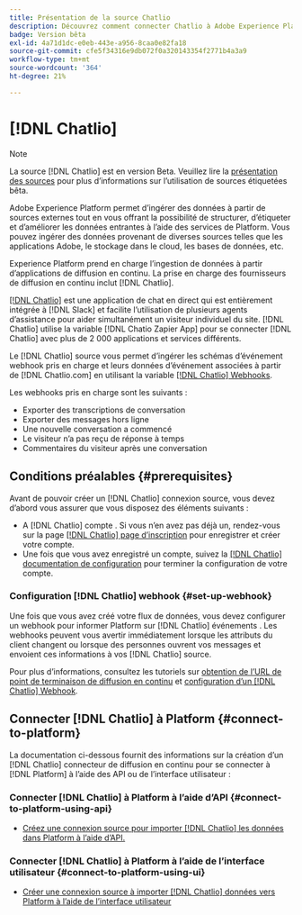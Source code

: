 ```yaml
---
title: Présentation de la source Chatlio
description: Découvrez comment connecter Chatlio à Adobe Experience Platform à l’aide d’API ou de l’interface utilisateur en utilisant des webhooks
badge: Version bêta
exl-id: 4a71d1dc-e0eb-443e-a956-8caa0e82fa18
source-git-commit: cfe5f34316e9db072f0a320143354f2771b4a3a9
workflow-type: tm+mt
source-wordcount: '364'
ht-degree: 21%

---
```


# [!DNL Chatlio]

>[!NOTE]
>
>La source [!DNL Chatlio] est en version Beta. Veuillez lire la [présentation des sources](../../home.md#terms-and-conditions) pour plus d’informations sur l’utilisation de sources étiquetées bêta.

Adobe Experience Platform permet d’ingérer des données à partir de sources externes tout en vous offrant la possibilité de structurer, d’étiqueter et d’améliorer les données entrantes à l’aide des services de Platform. Vous pouvez ingérer des données provenant de diverses sources telles que les applications Adobe, le stockage dans le cloud, les bases de données, etc.

Experience Platform prend en charge l’ingestion de données à partir d’applications de diffusion en continu. La prise en charge des fournisseurs de diffusion en continu inclut [!DNL Chatlio].

[[!DNL Chatlio]](https://chatlio.com/) est une application de chat en direct qui est entièrement intégrée à [!DNL Slack] et facilite l’utilisation de plusieurs agents d’assistance pour aider simultanément un visiteur individuel du site. [!DNL Chatlio] utilise la variable [!DNL Chatio Zapier App] pour se connecter [!DNL Chatlio] avec plus de 2 000 applications et services différents.

Le [!DNL Chatlio] source vous permet d’ingérer les schémas d’événement webhook pris en charge et leurs données d’événement associées à partir de [!DNL Chatlio.com] en utilisant la variable [[!DNL Chatlio] Webhooks](https://chatlio.com/docs/webhooks/).

Les webhooks pris en charge sont les suivants :

* Exporter des transcriptions de conversation
* Exporter des messages hors ligne
* Une nouvelle conversation a commencé
* Le visiteur n’a pas reçu de réponse à temps
* Commentaires du visiteur après une conversation

## Conditions préalables {#prerequisites}

Avant de pouvoir créer un [!DNL Chatlio] connexion source, vous devez d’abord vous assurer que vous disposez des éléments suivants :

* A [!DNL Chatlio] compte . Si vous n’en avez pas déjà un, rendez-vous sur la page [[!DNL Chatlio] page d’inscription](https://chatlio.com/app/#/signup) pour enregistrer et créer votre compte.
* Une fois que vous avez enregistré un compte, suivez la [[!DNL Chatlio] documentation de configuration](https://chatlio.com/docs/setup/) pour terminer la configuration de votre compte.

### Configuration [!DNL Chatlio] webhook {#set-up-webhook}

Une fois que vous avez créé votre flux de données, vous devez configurer un webhook pour informer Platform sur [!DNL Chatlio] événements . Les webhooks peuvent vous avertir immédiatement lorsque les attributs du client changent ou lorsque des personnes ouvrent vos messages et envoient ces informations à vos [!DNL Chatlio] source.

Pour plus d’informations, consultez les tutoriels sur [obtention de l’URL de point de terminaison de diffusion en continu](../../tutorials/ui/create/marketing-automation/chatlio-webhook.md#get-streaming-endpoint) et [configuration d’un [!DNL Chatlio] Webhook](../../tutorials/ui/create/marketing-automation/chatlio-webhook.md#set-up-webhook).

## Connecter [!DNL Chatlio] à Platform {#connect-to-platform}

La documentation ci-dessous fournit des informations sur la création d’un [!DNL Chatlio] connecteur de diffusion en continu pour se connecter à [!DNL Platform] à l’aide des API ou de l’interface utilisateur :

### Connecter [!DNL Chatlio] à Platform à l’aide d’API {#connect-to-platform-using-api}

* [Créez une connexion source pour importer [!DNL Chatlio] les données dans Platform à l’aide d’API.](../../tutorials/api/create/marketing-automation/chatlio-webhook.md)

### Connecter [!DNL Chatlio] à Platform à l’aide de l’interface utilisateur {#connect-to-platform-using-ui}

* [Créer une connexion source à importer [!DNL Chatlio] données vers Platform à l’aide de l’interface utilisateur](../../tutorials/ui/create/marketing-automation/chatlio-webhook.md)
